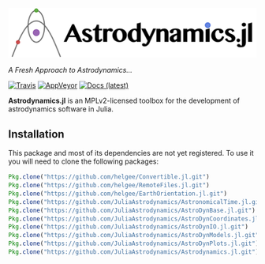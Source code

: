 ![Astrodynamics.jl](docs/src/assets/banner.png)

*A Fresh Approach to Astrodynamics...*

[![Travis][travis-badge]][travis-url] [![AppVeyor][appveyor-badge]][appveyor-url] [![Docs (latest)][docs-badge-latest]][docs-url-latest]


**Astrodynamics.jl** is an MPLv2-licensed toolbox for the development of astrodynamics software in Julia.

## Installation
This package and most of its dependencies are not yet registered.
To use it you will need to clone the following packages:

```julia
Pkg.clone("https://github.com/helgee/Convertible.jl.git")
Pkg.clone("https://github.com/helgee/RemoteFiles.jl.git")
Pkg.clone("https://github.com/helgee/EarthOrientation.jl.git")
Pkg.clone("https://github.com/JuliaAstrodynamics/AstronomicalTime.jl.git")
Pkg.clone("https://github.com/JuliaAstrodynamics/AstroDynBase.jl.git")
Pkg.clone("https://github.com/JuliaAstrodynamics/AstroDynCoordinates.jl.git")
Pkg.clone("https://github.com/JuliaAstrodynamics/AstroDynIO.jl.git")
Pkg.clone("https://github.com/JuliaAstrodynamics/AstroDynModels.jl.git")
Pkg.clone("https://github.com/JuliaAstrodynamics/AstroDynPlots.jl.git")
Pkg.clone("https://github.com/JuliaAstrodynamics/Astrodynamics.jl.git")
```


[travis-badge]: https://img.shields.io/travis/JuliaAstrodynamics/Astrodynamics.jl/master.svg?style=flat
[travis-url]: https://travis-ci.org/JuliaAstrodynamics/Astrodynamics.jl
[appveyor-badge]: https://ci.appveyor.com/api/projects/status/xa1aqu4t0m4whhbo?svg=true
[appveyor-url]: https://ci.appveyor.com/project/JuliaAstrodynamics/astrodynamics-jl
[docs-badge-latest]: https://img.shields.io/badge/docs-latest-blue.svg
[docs-url-latest]: https://juliaastrodynamics.github.io/Astrodynamics.jl/latest
<!-- [docs-badge-stable]: https://img.shields.io/badge/docs-stable-blue.svg -->
<!-- [docs-url-stable]: https://juliaastrodynamics.github.io/Astrodynamics.jl/stable -->
